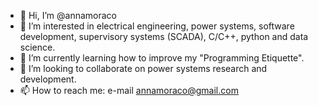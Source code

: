 - 👋 Hi, I’m @annamoraco
- 👀 I’m interested in electrical engineering, power systems, software development, supervisory systems (SCADA), C/C++, python and data science.
- 🌱 I’m currently learning how to improve my "Programming Etiquette".
- 💞️ I’m looking to collaborate on power systems research and development.
- 📫 How to reach me: e-mail annamoraco@gmail.com

<!---
annamoraco/annamoraco is a ✨ special ✨ repository because its `README.md` (this file) appears on your GitHub profile.
You can click the Preview link to take a look at your changes.
--->
